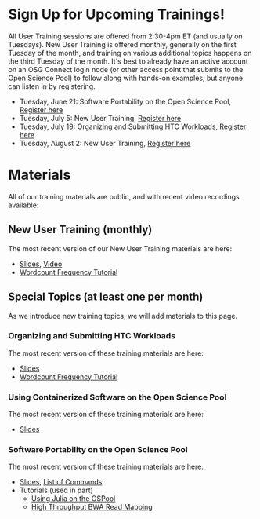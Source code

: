 [title]: - "Bi-Monthly OSG User Training (registration+materials)"

# Sign Up for Upcoming Trainings!

All User Training sessions are offered from 2:30-4pm ET (and usually on Tuesdays). New User Training is offered monthly, generally on the first Tuesday of the month, and training on various additional topics happens on the third Tuesday of the month. It's best to already have an active account on an OSG Connect login node (or other access point that submits to the Open Science Pool) to follow along with hands-on examples, but anyone can listen in by registering.

* Tuesday, June 21: Software Portability on the Open Science Pool, [Register here](https://docs.google.com/forms/d/e/1FAIpQLSdj3XT7I0SM4k9jBvST7YX5wsCH_er1HLA7VqRj9ICoEvf2GA/viewform)
* Tuesday, July 5: New User Training, [Register here](https://docs.google.com/forms/d/e/1FAIpQLSdj3XT7I0SM4k9jBvST7YX5wsCH_er1HLA7VqRj9ICoEvf2GA/viewform)
* Tuesday, July 19: Organizing and Submitting HTC Workloads, [Register here](https://docs.google.com/forms/d/e/1FAIpQLSdj3XT7I0SM4k9jBvST7YX5wsCH_er1HLA7VqRj9ICoEvf2GA/viewform)
* Tuesday, August 2: New User Training, [Register here](https://docs.google.com/forms/d/e/1FAIpQLSdj3XT7I0SM4k9jBvST7YX5wsCH_er1HLA7VqRj9ICoEvf2GA/viewform)

# Materials

All of our training materials are public, and with recent video recordings available:

## New User Training (monthly)

The most recent version of our New User Training materials are here: 

* [Slides](https://docs.google.com/presentation/d/1z-f81xtk_ZXeJcA1kX60JoScXdGfe-xgsB9g5YemrqI/edit#slide=id.g10662d3fe4f_0_0), [Video](https://www.youtube.com/watch?v=D14eMrkZ2gQ)
* [Wordcount Frequency Tutorial](https://support.opensciencegrid.org/support/solutions/articles/12000079856)

## Special Topics (at least one per month)

As we introduce new training topics, we will add materials to this page. 

### Organizing and Submitting HTC Workloads

The most recent version of these training materials are here: 

* [Slides](https://docs.google.com/presentation/d/1xYVp8NgiFSUdda2yD19HTLaXgH3HAPbVc1NASaG7Q74)
* [Wordcount Frequency Tutorial](https://github.com/OSGConnect/tutorial-organizing)

### Using Containerized Software on the Open Science Pool

The most recent version of these training materials are here:

* [Slides](https://docs.google.com/presentation/d/1HdsGCEm9TcGwehh9MDapbjYvtVrZhQCJfSC7C4_ridY)

### Software Portability on the Open Science Pool

The most recent version of these training materials are here:

* [Slides](https://docs.google.com/presentation/d/1Ym5piDoEkDPpInnyYgeqUkV-VWQoBTkI0RXJNG7_LK4/edit#slide=id.g120009588c4_0_0), 
[List of Commands](https://docs.google.com/document/d/1-lfpv7AO7cLZ2yiZQIuiQbb1lyBqh2CB5Ix51cKZ1bk/edit#)
* Tutorials (used in part)
    * [Using Julia on the OSPool](https://support.opensciencegrid.org/support/solutions/articles/12000078187-using-julia-on-the-ospool)
    * [High Throughput BWA Read Mapping](https://support.opensciencegrid.org/support/solutions/articles/12000085928-high-throughput-bwa-read-mapping)
